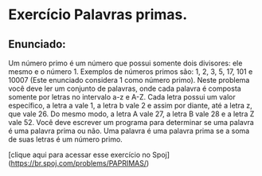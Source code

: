 # Exercício Palavras primas.

## Enunciado:

Um número primo é um número que possui somente dois divisores: ele mesmo e o número 1. Exemplos de números primos são: 1, 2, 3, 5, 17, 101 e 10007 (Este enunciado considera 1 como número primo).
Neste problema você deve ler um conjunto de palavras, onde cada palavra é composta somente por letras no intervalo a-z e A-Z. Cada letra possui um valor específico, a letra a vale 1, a letra b vale 2 e assim por diante, até a letra z, que vale 26. Do mesmo modo, a letra A vale 27, a letra B vale 28 e a letra Z vale 52.
Você deve escrever um programa para determinar se uma palavra é uma palavra prima ou não. Uma palavra é uma palavra prima se a soma de suas letras é um número primo.

[clique aqui para acessar esse exercício no Spoj] (https://br.spoj.com/problems/PAPRIMAS/)
